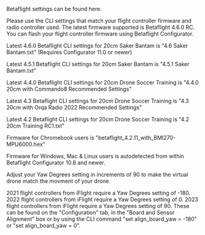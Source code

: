 Betaflight settings can be found here.

Please use the CLI settings that match your flight controller firmware and radio controller used. The latest firmware supported is Betaflight 4.6.0 RC. You can flash your flight controller firmware using Betaflight Configurator.

Latest 4.6.0 Betaflight CLI settings for 20cm Saker Bantam is "4.6 Saker Bantam.txt" (Requires Configurator 11.0 or newer)

Latest 4.5.1 Betaflight CLI settings for 20cm Saker Bantam is "4.5.1 Saker Bantam.txt"

Latest 4.4.0 Betaflight CLI settings for 20cm Drone Soccer Training is "4.4.0 20cm with Commando8 Recommended Settings"

Latest 4.3 Betaflight CLI settings for 20cm Drone Soccer Training is "4.3 20cm with Orqa Radio 2022 Recommended Settings"

Latest 4.2 Betaflight CLI settings for 20cm Drone Soccer Training is "4.2 20cm Training RC1.txt"

Firmware for Chromebook users is "betaflight_4.2.11_with_BMI270-MPU6000.hex"

Firmware for Windows, Mac & Linux users is autodetected from within Betaflight Configurator 10.8 and newer.

Adjust your Yaw Degrees setting in increments of 90 to make the virtual drone match the movment of your drone.

2021 flight controllers from iFlight require a Yaw Degrees setting of -180.
2022 flight controllers from iFlight require a Yaw Degrees setting of 0.
2023 flight controllers from iFlight require a Yaw Degrees setting of 90.
These can be found on the "Configuration" tab, in the "Board and Sensor Alignment" box or by using the CLI command "set align_board_yaw = -180" or "set align_board_yaw = 0".
